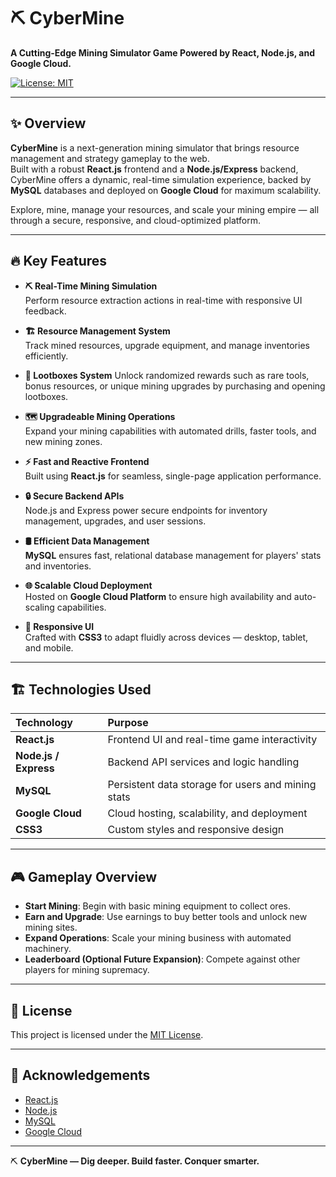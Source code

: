 # ⛏️ CyberMine

**A Cutting-Edge Mining Simulator Game Powered by React, Node.js, and Google Cloud.**

[![License: MIT](https://img.shields.io/badge/License-MIT-yellow.svg)](./LICENSE)

---

## ✨ Overview

**CyberMine** is a next-generation mining simulator that brings resource management and strategy gameplay to the web.  
Built with a robust **React.js** frontend and a **Node.js/Express** backend, CyberMine offers a dynamic, real-time simulation experience, backed by **MySQL** databases and deployed on **Google Cloud** for maximum scalability.

Explore, mine, manage your resources, and scale your mining empire — all through a secure, responsive, and cloud-optimized platform.

---

## 🔥 Key Features

- **⛏️ Real-Time Mining Simulation**  
  Perform resource extraction actions in real-time with responsive UI feedback.

- **🏗️ Resource Management System**  
  Track mined resources, upgrade equipment, and manage inventories efficiently.

- **🎁 Lootboxes System**
Unlock randomized rewards such as rare tools, bonus resources, or unique mining upgrades by purchasing and opening lootboxes.

- **🗺️ Upgradeable Mining Operations**  
  Expand your mining capabilities with automated drills, faster tools, and new mining zones.

- **⚡ Fast and Reactive Frontend**  
  Built using **React.js** for seamless, single-page application performance.

- **🔒 Secure Backend APIs**  
  Node.js and Express power secure endpoints for inventory management, upgrades, and user sessions.

- **🛢️ Efficient Data Management**  
  **MySQL** ensures fast, relational database management for players' stats and inventories.

- **🌐 Scalable Cloud Deployment**  
  Hosted on **Google Cloud Platform** to ensure high availability and auto-scaling capabilities.

- **🎨 Responsive UI**  
  Crafted with **CSS3** to adapt fluidly across devices — desktop, tablet, and mobile.

---

## 🏗️ Technologies Used

| Technology         | Purpose                                       |
|:-------------------|:----------------------------------------------|
| **React.js**        | Frontend UI and real-time game interactivity  |
| **Node.js / Express** | Backend API services and logic handling     |
| **MySQL**           | Persistent data storage for users and mining stats |
| **Google Cloud**    | Cloud hosting, scalability, and deployment   |
| **CSS3**            | Custom styles and responsive design          |

---

## 🎮 Gameplay Overview

- **Start Mining**: Begin with basic mining equipment to collect ores.
- **Earn and Upgrade**: Use earnings to buy better tools and unlock new mining sites.
- **Expand Operations**: Scale your mining business with automated machinery.
- **Leaderboard (Optional Future Expansion)**: Compete against other players for mining supremacy.

---


## 📜 License

This project is licensed under the [MIT License](./LICENSE).

---

## 🌟 Acknowledgements

- [React.js](https://reactjs.org/)
- [Node.js](https://nodejs.org/)
- [MySQL](https://www.mysql.com/)
- [Google Cloud](https://cloud.google.com/)

---

⛏️ **CyberMine — Dig deeper. Build faster. Conquer smarter.**